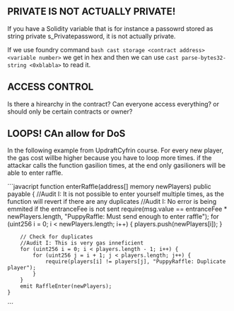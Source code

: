 ## PRIVATE IS NOT ACTUALLY PRIVATE!
If you have a Solidity variable that is for instance a passowrd stored as string private s_Privatepassword, it is not actually private.

If we use foundry command ``bash cast storage <contract address> <variable number>`` we get in hex and then we can use ``cast parse-bytes32-string <0xblabla>`` to read it.

## ACCESS CONTROL
Is there a hirearchy in the contract? Can everyone access everything? or should only be certain contracts or owner?


## LOOPS! CAn allow for DoS
In the following example from UpdraftCyfrin course. For every new player, the gas cost willbe higher because you have to loop more times. if the attackar calls the function gasilion times, at the end only gasilioners will be able to enter raffle.

´´´javacript
function enterRaffle(address[] memory newPlayers) public payable {
        //Audit I: It is not possible to enter yourself multiple times, as the function will revert if there are any duplicates
        //Audit I: No error is being emmited if the entranceFee is not sent
        require(msg.value == entranceFee * newPlayers.length, "PuppyRaffle: Must send enough to enter raffle");
        for (uint256 i = 0; i < newPlayers.length; i++) {
            players.push(newPlayers[i]);
        }

        // Check for duplicates
        //Audit I: This is very gas inneficient
        for (uint256 i = 0; i < players.length - 1; i++) {
            for (uint256 j = i + 1; j < players.length; j++) {
                require(players[i] != players[j], "PuppyRaffle: Duplicate player");
            }
        }
        emit RaffleEnter(newPlayers);
    }
´´´
